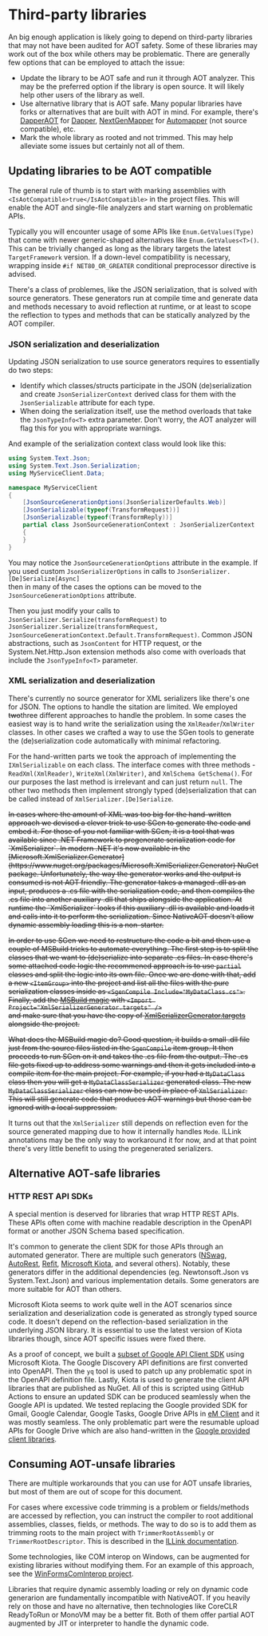 # Third-party libraries

An big enough application is likely going to depend on third-party libraries that 
may not have been audited for AOT safety. Some of these libraries may work out of 
the box while others may be problematic. There are generally few options that can 
be employed to attach the issue:

- Update the library to be AOT safe and run it through AOT analyzer. This may
  be the preferred option if the library is open source. It will likely help
  other users of the library as well.
- Use alternative library that is AOT safe. Many popular libraries have forks
  or alternatives that are built with AOT in mind. For example, there's
  [DapperAOT](https://github.com/DapperLib/DapperAOT) for [Dapper](https://github.com/DapperLib/Dapper),
  [NextGenMapper](https://github.com/DedAnton/NextGenMapper) for [Automapper](https://github.com/AutoMapper/AutoMapper)
  (not source compatible), etc.
- Mark the whole library as rooted and not trimmed. This may help alleviate some
  issues but certainly not all of them.

## Updating libraries to be AOT compatible

The general rule of thumb is to start with marking assemblies with `<IsAotCompatible>true</IsAotCompatible>`
in the project files. This will enable the AOT and single-file analyzers and start
warning on problematic APIs.

Typically you will encounter usage of some APIs like `Enum.GetValues(Type)` that 
come with newer generic-shaped alternatives like `Enum.GetValues<T>()`. This can 
be trivially changed as long as the library targets the latest `TargetFramework` 
version. If a down-level compatibility is necessary, wrapping inside `#if NET80_OR_GREATER` 
conditional preprocessor directive is advised.

There's a class of problemes, like the JSON serialization, that is solved with
source generators. These generators run at compile time and generate data and 
methods necessary to avoid reflection at runtime, or at least to scope the 
reflection to types and methods that can be statically analyzed by the AOT 
compiler.

### JSON serialization and deserialization

Updating JSON serialization to use source generators requires to essentially do 
two steps:
- Identify which classes/structs participate in the JSON (de)serialization and
  create `JsonSerializerContext` derived class for them with the `JsonSerializable`
  attribute for each type.
- When doing the serialization itself, use the method overloads that take the
  `JsonTypeInfo<T>` extra parameter. Don't worry, the AOT analyzer will flag
  this for you with appropriate warnings.

And example of the serialization context class would look like this:
```csharp
using System.Text.Json;
using System.Text.Json.Serialization;
using MyServiceClient.Data;

namespace MyServiceClient
{
	[JsonSourceGenerationOptions(JsonSerializerDefaults.Web)]
	[JsonSerializable(typeof(TransformRequest))]
	[JsonSerializable(typeof(TransformReply))]
	partial class JsonSourceGenerationContext : JsonSerializerContext
	{
	}
}
```

You may notice the `JsonSourceGenerationOptions` attribute in the example. If you 
used custom `JsonSerializerOptions` in calls to `JsonSerializer.[De]Serialize[Async]`  
then in many of the cases the options can be moved to the `JsonSourceGenerationOptions`
attribute.

Then you just modify your calls to `JsonSerializer.Serialize(transformRequest)` to
`JsonSerializer.Serialize(transformRequest, JsonSourceGenerationContext.Default.TransformRequest)`.
Common JSON abstractions, such as `JsonContent` for HTTP request, or the System.Net.Http.Json 
extension methods also come with overloads that include the `JsonTypeInfo<T>` parameter.

### XML serialization and deserialization

There's currently no source generator for XML serializers like there's one for JSON. The 
options to handle the sitation are limited. We employed <strike>two</strike>three different approaches to handle 
the problem. In some cases the easiest way is to hand write the serialization using the 
`XmlReader`/`XmlWriter` classes. In other cases we crafted a way to use the SGen tools to 
generate the (de)serialization code automatically with minimal refactoring.

For the hand-written parts we took the approach of implementing the `IXmlSerializable` on 
each class. The interface comes with three methods - `ReadXml(XmlReader)`, `WriteXml(XmlWriter)`, 
and `XmlSchema GetSchema()`. For our purposes the last method is irrelevant and can just 
return `null`. The other two methods then implement strongly typed (de)serialization that 
can be called instead of `XmlSerializer.[De]Serialize`.

<strike>
In cases where the amount of XML was too big for the hand-written approach we devised a 
clever trick to use SGen to generate the code and embed it. For those of you not familiar 
with SGen, it is a tool that was available since .NET Framework to pregenerate serialization 
code for `XmlSerializer`. In modern .NET it's now available in the [Microsoft.XmlSerializer.Generator](https://www.nuget.org/packages/Microsoft.XmlSerializer.Generator) NuGet package. Unfortunately, 
the way the generator works and the output is consumed is not AOT friendly. The generator 
takes a managed .dll as an input, produces a .cs file with the serialization code, and then 
compiles the .cs file into another auxiliary .dll that ships alongside the application. At 
runtime the `XmlSerializer` looks if this auxiliary .dll is available and loads it and calls 
into it to perform the serialization. Since NativeAOT doesn't allow dynamic assembly loading 
this is a non-starter.

In order to use SGen we need to restructure the code a bit and then use a couple of MSBuild 
tricks to automate everything. The first step is to split the classes that we want to 
(de)serialize into separate .cs files. In case there's some attached code logic the recommened 
approach is to use `partial` classes and split the logic into its own file. Once we are done 
with that, add a new `<ItemGroup>` into the project and list all the files with the pure 
serialization classes inside as `<SgenCompile Include="MyDataClass.cs">`. Finally, add the 
[MSBuild magic](XmlSerializerGenerator.targets) with `<Import Project="XmlSerializerGenerator.targets" />`  
and make sure that you have the copy of [XmlSerializerGenerator.targets](XmlSerializerGenerator.targets) 
alongside the project.

What does the MSBuild magic do? Good question, it builds a small .dll file just from the 
source files listed in the `SgenCompile` item group. It then proceeds to run SGen on it and 
takes the .cs file from the output. The .cs file gets fixed up to address some warnings and 
then it gets included into a compile item for the main project. For example, if you had a 
`MyDataClass` class then you will get a `MyDataClassSerializer` generated class. The new 
`MyDataClassSerializer` class can now be used in place of `XmlSerializer`. This will 
still generate code that produces AOT warnings but those can be ignored with a local suppression.
</strike>

It turns out that the `XmlSerializer` still depends on reflection even for the source generated 
mapping due to how it internally handles `Mode`. ILLink annotations may be the only way to 
workaround it for now, and at that point there's very little benefit to using the pregenerated 
serializers.

## Alternative AOT-safe libraries

###  HTTP REST API SDKs

A special mention is deserved for libraries that wrap HTTP REST APIs. These APIs often 
come with machine readable description in the OpenAPI format or another JSON Schema 
based specification.

It's common to generate the client SDK for those APIs through an automated generator. 
There are multiple such generators ([NSwag](https://github.com/RicoSuter/NSwag), 
[AutoRest](https://github.com/Azure/autorest), [Refit](https://github.com/reactiveui/refit),
[Microsoft Kiota](https://github.com/microsoft/kiota), and several others). Notably,
these generators differ in the additional dependencies (eg. Newtonsoft.Json vs
System.Text.Json) and various implementation details. Some generators are more suitable 
for AOT than others.

Microsoft Kiota seems to work quite well in the AOT scenarios since serialization and 
deserialization code is generated as strongly typed source code. It doesn't depend on 
the reflection-based serialization in the underlying JSON library. It is essential to 
use the latest version of Kiota libraries though, since AOT specific issues were fixed 
there.

As a proof of concept, we built a [subset of Google API Client SDK](https://github.com/emclient/Google.Apis.Kiota) 
using Microsoft Kiota. The Google Discovery API definitions are first converted into 
OpenAPI. Then the `yq` tool is used to patch up any problematic spot in the OpenAPI
definition file. Lastly, Kiota is used to generate the client API libraries that are 
published as NuGet. All of this is scripted using GitHub Actions to ensure an updated 
SDK can be produced seamlessly when the Google API is updated. We tested replacing 
the Google provided SDK for Gmail, Google Calendar, Google Tasks, Google Drive APIs 
in [eM Client](https://www.emclient.com/) and it was mostly seamless. The only 
problematic part were the resumable upload APIs for Google Drive which are also 
hand-written in the [Google provided client libraries](https://github.com/googleapis/google-api-dotnet-client).

## Consuming AOT-unsafe libraries

There are multiple workarounds that you can use for AOT unsafe libraries, but most of 
them are out of scope for this document.

For cases where excessive code trimming is a problem or fields/methods are accessed by 
reflection, you can instruct the compiler to root additional assemblies, classes, fields, 
or methods. The way to do so is to add them as trimming roots to the main project with
`TrimmerRootAssembly` or `TrimmerRootDescriptor`. This is described in the [ILLink documentation](https://github.com/dotnet/runtime/blob/7ffb9a44ab32cd96d5684c1560671695535ae2cb/docs/tools/illink/illink-tasks.md).

Some technologies, like COM interop on Windows, can be augmented for existing libraries 
without modifying them. For an example of this approach, see the [WinFormsComInterop project](https://github.com/kant2002/WinFormsComInterop).

Libraries that require dynamic assembly loading or rely on dynamic code generarion are 
fundamentally incompatible with NativeAOT. If you heavily rely on those and have no 
alternative, then technologies like CoreCLR ReadyToRun or MonoVM may be a better fit. 
Both of them offer partial AOT augmented by JIT or interpreter to handle the dynamic code.

